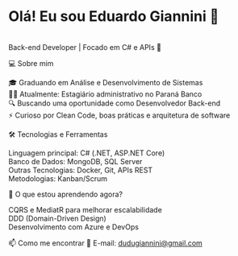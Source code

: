 <h1>Olá! Eu sou <strong> Eduardo Giannini </strong> 👋</h1> <br> 
Back-end Developer | Focado em C# e APIs 🚀
<p align="left"> <a href="https://github.com/dugiannini"> </a> </p>

💻 Sobre mim

🎓 Graduando em Análise e Desenvolvimento de Sistemas <br> 
🧑‍💼 Atualmente: Estagiário administrativo no Paraná Banco <br>
🔍 Buscando uma oportunidade como Desenvolvedor Back-end <br> 
⚡ Curioso por Clean Code, boas práticas e arquitetura de software

🛠️ Tecnologias e Ferramentas

Linguagem principal: C# (.NET, ASP.NET Core) <br> 
Banco de Dados: MongoDB, SQL Server <br> 
Outras Tecnologias: Docker, Git, APIs REST <br> 
Metodologias: Kanban/Scrum

🌱 O que estou aprendendo agora?

CQRS e MediatR para melhorar escalabilidade <br> 
DDD (Domain-Driven Design) <br> 
Desenvolvimento com Azure e DevOps <br> 

📫 Como me encontrar
📧 E-mail: dudugiannini@gmail.com
